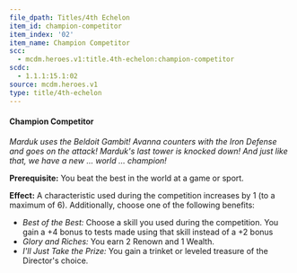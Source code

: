 ```yaml
---
file_dpath: Titles/4th Echelon
item_id: champion-competitor
item_index: '02'
item_name: Champion Competitor
scc:
  - mcdm.heroes.v1:title.4th-echelon:champion-competitor
scdc:
  - 1.1.1:15.1:02
source: mcdm.heroes.v1
type: title/4th-echelon
---
```


#### Champion Competitor

*Marduk uses the Beldoit Gambit! Avanna counters with the Iron Defense and goes on the attack! Marduk's last tower is knocked down! And just like that, we have a new … world … champion!*

**Prerequisite:** You beat the best in the world at a game or sport.

**Effect:** A characteristic used during the competition increases by 1 (to a maximum of 6). Additionally, choose one of the following benefits:

- *Best of the Best:* Choose a skill you used during the competition. You gain a +4 bonus to tests made using that skill instead of a +2 bonus
- *Glory and Riches:* You earn 2 Renown and 1 Wealth.
- *I'll Just Take the Prize:* You gain a trinket or leveled treasure of the Director's choice.
